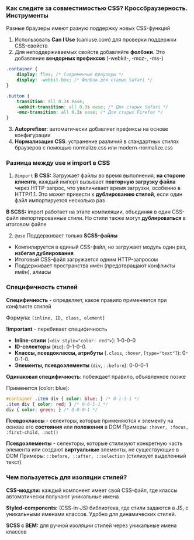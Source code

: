 ### Как следите за совместимостью CSS? Кроссбраузерность. Инструменты

Разные браузеры имеют разную поддержку новых CSS-функций

1. Использовать **Can I Use** (caniuse.com) для проверки поддержки CSS-свойств
2. Для неподдерживаемых свойств добавляйте **фолбэки**. Это добавление **вендорных префиксов** (-webkit-, -moz-, -ms-)
```CSS
.container {
    display: flex; /* Современные браузеры */
    display: -webkit-box; /* Фолбэк для старых Safari */
}

.button {
    transition: all 0.3s ease;
    -webkit-transition: all 0.3s ease; /* Для старых Safari */
    -moz-transition: all 0.3s ease; /* Для старых Firefox */
}
```

3. **Autoprefixer**: автоматически добавляет префиксы на основе конфигурации
4. **Нормализация CSS**: устранение различий в стандартных стилях браузеров с помощью normalize.css или modern-normalize.css

### Разница между use и import в CSS

1. `@import`
**В CSS:** Загружает файлы во время выполнения, **на стороне клиента**, каждый импорт вызывает **повторную загрузку файла** через HTTP-запрос, что увеличивает время загрузки, особенно в HTTP/1.1. Это может привести к **дублированию стилей**, если один файл импортируется несколько раз

**В SCSS:** import работает на этапе компиляции, объединяя в один CSS-файл импортированные стили. Но стили также могут **дублироваться** в итоговом файле

2. `@use`
Поддерживает только **SCSS-файлы**

- Компилируется в единый CSS-файл, но загружает модуль один раз, **избегая дублирования**
- Итоговый CSS-файл загружается одним HTTP-запросом 
- Поддерживает пространства имён (предотвращают конфликты имён), алиасы

### Специфичность стилей

**Специфичность** - определяет, какое правило применяется при конфликте стилей

Формула: `[inline, ID, class, element]`

**!important** - перебивает специфичность

- **Inline-стили** (`<div style="color: red">`): 1-0-0-0
- **ID-селекторы** (`#id`): 0-1-0-0.
- **Классы, псевдоклассы, атрибуты** (`.class`, `:hover`, `[type="text"]`): 0-0-1-0.
- **Элементы, псевдоэлементы** (`div`, `::before`): 0-0-0-1

**Одинаковая специфичность**: побеждает правило, объявленное позже

Применится (color: blue):
```CSS
#container .item div { color: blue; } /* 0-1-1-1 */
.item div { color: red; } /* 0-0-1-1 */
div { color: green; } /* 0-0-0-1 */
```


**Псевдоклассы** - селекторы, которые применяются к элементу на основе его **состояния** или **положения** в DOM
Примеры: `:hover, :focus, :first-child, :not()`

**Псевдоэлементы** - cелекторы, которые стилизуют конкретную часть элемента или создают **виртуальные** элементы, не существующие в DOM
Примеры: `::before, ::after, ::selection` (стилизует выделенный текст)


### Чем пользуетесь для изоляции стилей?

**CSS-модули:** каждый компонент имеет свой CSS-файл, где классы автоматически получают уникальные имена

**Styled-components:** (CSS-in-JS) библиотека, где стили задаются в JS, с уникальными именами классов. Удобно для динамических стилей.

**SCSS с BEM:** для ручной изоляции стилей через уникальные имена классов